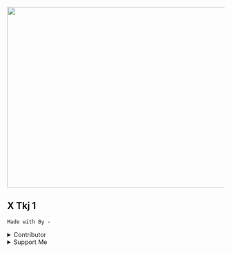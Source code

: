 <p align="center">
<img src="https://i.postimg.cc/PfZgJtKQ/24b299166bade74f279fec65acb9b78f-1.jpg" width="890" height="420"/>
</p>

## X Tkj 1
```Sebuah Reposit Website Xtkj 
Made with By -
```


<details>
<summary>
 Contributor
</summary>

<table>
  <tr>
    <td align="center"><a href="https://rr018.vercel.app"><img src="https://i.postimg.cc/dD4pjVSH/rizki.jpg" width="125px;" alt=""/><br /><sub><b>RR018</b></sub></a><br /><a href="#content-rizkiramadhan4617" title="Content"></a></td>
    <td align="center"><a href="https://rr018.vercel.app"><img src="https://i.postimg.cc/dD4pjVSH/rizki.jpg" width="125px;" alt=""/><br /><sub><b>RR018</b></sub></a><br /><a href="#content-rizkiramadhan4617" title="Content"></a></td>
</table>
</tr>
</details>

<details>
<summary>
 Support Me
</summary>

<table>
  <tr>
    [Saweria](https://saweria.co/RR018)
    [Pulsa](https://Wa.me/6285788555058)
</table>
</tr>
</details>
